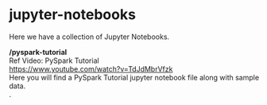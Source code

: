 # jupyter-notebooks
Here we have a collection of Jupyter Notebooks.

<b>/pyspark-tutorial</b><br>
Ref Video: PySpark Tutorial<br>
https://www.youtube.com/watch?v=TdJdMbrVfzk<br>
Here you will find a PySpark Tutorial jupyter notebook file along with sample data.<br>.
